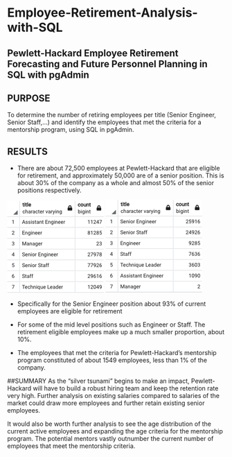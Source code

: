 # Employee-Retirement-Analysis-with-SQL
## Pewlett-Hackard Employee Retirement Forecasting and Future Personnel Planning in SQL with pgAdmin

## PURPOSE
To determine the number of retiring employees per title (Senior Engineer, Senior Staff,…)  and identify the employees that met the criteria for a mentorship program, using SQL in pgAdmin.

## RESULTS
- There are about 72,500 employees at Pewlett-Hackard that are eligible for retirement, and approximately 50,000 are of a senior position. This is about 30% of the company as a whole and almost 50% of the senior positions respectively.

![This is an image](/active_employees.png) ![This is an image](/retirement_demographics.png)

- Specifically for the Senior Engineer position about 93% of current employees are eligible for retirement

- For some of the mid level positions such as Engineer or Staff. The retirement eligible employees make up a much smaller proportion, about 10%.

- The employees that met the criteria for Pewlett-Hackard’s mentorship program constituted of about 1549 employees, less than 1% of the company.

##SUMMARY
As the “silver tsunami” begins to make an impact, Pewlett-Hackard will have to build a robust hiring team and keep the retention rate very high.  Further analysis on existing salaries compared to salaries of the market could draw more employees and further retain existing senior employees.

It would also be worth further analysis to see the age distribution of the current active employees and expanding the age criteria for the mentorship program. The potential mentors vastly outnumber the current number of employees that meet the mentorship criteria.
